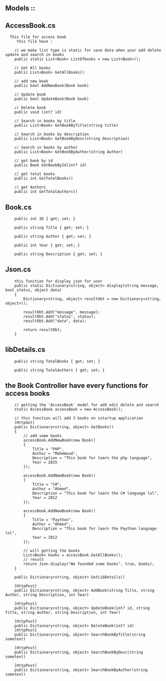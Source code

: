 ## Models :: ##
## AccessBook.cs
      This file for access book
         this file have : 
        
        // we make list type is static for save data when your add delete update and search in books
        public static List<Book> ListOfbooks = new List<Book>();

        // Get All books
        public List<Book> GetAllBooks()
        
        // add new book
        public bool AddNewBook(Book book)
        
        // Update book
        public bool UpdateBook(Book book)

        // Delete book
        public void (int? id)

        // Search in books by title
        public List<Book> GetBookByTitle(string title)

        // Search in books by description
        public List<Book> GetBookByDesc(string Description)
        
        // Search in books by author
        public List<Book> GetBookByAuthor(string Author)

        // get book by id
        public Book GetBookById(int? id)

        // get total books
        public int GetTotalBooks()

        // get Authors 
        public int GetTotalAuthors()
## Book.cs ##
        public int ID { get; set; }
        
        public string Title { get; set; }
        
        public string Author { get; set; }
        
        public int Year { get; set; }
        
        public string Description { get; set; }
## Json.cs ##
        this function for display json for user
        public static Dictionary<string, object> display(string message, bool status, object data)
        {
            Dictionary<string, object> resultObt = new Dictionary<string, object>();

            resultObt.Add("message", message);
            resultObt.Add("status", status);
            resultObt.Add("data", data);

            return resultObt;
        }
## libDetails.cs ##

        public string TotalBooks { get; set; }
        
        public string TotalAuthors { get; set; }

## the Book Controller have every functions for access books
        // getting the 'AccessBook' model for add edit delete and search
        static AccessBook accessBook = new AccessBook();

        // this function will add 3 books on sstartup application
        [HttpGet]
        public Dictionary<string, object> GetBooks()
        {
            // add some books
            accessBook.AddNewBook(new Book()
            {
                Title = "PHP",
                Author = "Mahmmoud",
                Description = "This book for learn the php language",
                Year = 2015
            });

            accessBook.AddNewBook(new Book()
            {
                Title = "C#",
                Author = "Ahmed",
                Description = "This book for learn the C# language lol",
                Year = 2012
            });

            accessBook.AddNewBook(new Book()
            {
                Title = "Paython",
                Author = "Ahmed",
                Description = "This book for learn the Paython language lol",
                Year = 2012
            });

            // will getting the books
            List<Book> books = accessBook.GetAllBooks();
            // result
            return Json.display("We founded some books", true, books);
        }

        public Dictionary<string, object> GetLibDetails()

        [HttpPost]
        public Dictionary<string, object> AddBook(string Title, string Author, string Description, int Year)

        [HttpPost]
        public Dictionary<string, object> UpdateBook(int? id, string Title, string Author, string Description, int Year)

        [HttpPost]
        public Dictionary<string, object> DeleteBook(int? id)
        [HttpPost]
        public Dictionary<string, object> SearchBookByTitle(string sometext)

        [HttpPost]
        public Dictionary<string, object> SearchBookByDesc(string sometext)

        [HttpPost]
        public Dictionary<string, object> SearchBookByAuthor(string sometext)

